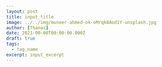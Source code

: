 ```yaml
---
layout: post
title: input_title
image: ../../img/muneer-ahmed-ok-oMrqk8Aod1Y-unsplash.jpg
author: [Thanai]
date: 2021-00-00T00:00:00.000Z
draft: true
tags:
  - tag_name
excerpt: input_excerpt
---
```


<!-- prettier-ignore-start -->

<!-- prettier-ignore-end -->
